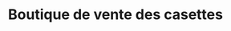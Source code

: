 ---
title: "Boutique de vente des casettes"
url: /forecariah/boutique-de-vente-des-casettes/
shop: électronique
---